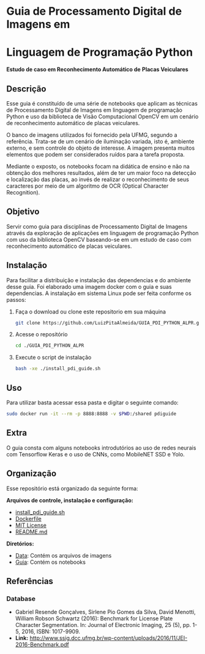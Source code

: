# Guia de Processamento Digital de Imagens em 
# Linguagem de Programação Python

**Estudo de caso em Reconhecimento Automático de**
**Placas Veiculares**

## Descrição

Esse guia é constituído de uma série de notebooks
que aplicam as técnicas de Processamento Digital de
Imagens em  linguagem de programação Python e uso da
biblioteca de Visão Computacional OpenCV em um cenário
de reconhecimento automático de placas veiculares.

O banco de imagens utilizados foi fornecido pela UFMG,
segundo a referência. Trata-se de um cenário de iluminação
variada, isto é, ambiente externo, e sem controle do objeto
de interesse. A imagem presenta muitos elementos que podem
ser considerados ruídos para a tarefa proposta.

Mediante o exposto, os notebooks focam na didática de ensino
e não na obtenção dos melhores resultados, além de ter um maior
foco na detecção e localização das placas, ao invés de realizar
o reconhecimento de seus caracteres por meio de um algoritmo de
OCR (Optical Character Recognition).

## Objetivo

Servir como guia para disciplinas de Processamento
Digital de Imagens através da exploração de aplicações
em linguagem de programação Python com uso da biblioteca
OpenCV baseando-se em um estudo de caso com reconhecimento
automático de placas veiculares.

## Instalação

Para facilitar a distribuição e instalação das dependencias e
do ambiente desse guia. Foi elaborado uma imagem docker com o
guia e suas dependencias. A instalação em sistema Linux pode
ser feita conforme os passos:

1. Faça o download ou clone este repositorio em sua máquina
   ```bash
   git clone https://github.com/LuizPitaAlmeida/GUIA_PDI_PYTHON_ALPR.git
   ```
2. Acesse o repositório
   ```bash
   cd ./GUIA_PDI_PYTHON_ALPR
   ```
3. Execute o script de instalação
   ```bash
   bash -xe ./install_pdi_guide.sh
   ```

## Uso

Para utilizar basta acessar essa pasta e digitar o seguinte
comando:

```bash
sudo docker run -it --rm -p 8888:8888 -v $PWD:/shared pdiguide
```

## Extra

O guia consta com alguns notebooks introdutórios ao uso de redes
neurais com Tensorflow Keras e o uso de CNNs, como MobileNET SSD
e Yolo.

## Organização

Esse repositório está organizado da seguinte forma:

**Arquivos de controle, instalação e configuração:**

- [install_pdi_guide.sh](install_pdi_guide.sh)
- [Dockerfile](Dockerfile)
- [MIT License](LICENSE)
- [README.md](README.md)

**Diretórios:**

- [Data](./Data): Contém os arquivos de imagens
- [Guia](./Guia): Contém os notebooks

## Referências

### Database

- Gabriel Resende Gonçalves, Sirlene Pio Gomes da Silva, David Menotti,
  William Robson Schwartz (2016): Benchmark for License Plate Character
  Segmentation. In: Journal of Electronic Imaging, 25 (5), pp. 1-5,
  2016, ISBN: 1017-9909.
- **Link:** <http://www.ssig.dcc.ufmg.br/wp-content/uploads/2016/11/JEI-2016-Benchmark.pdf>
